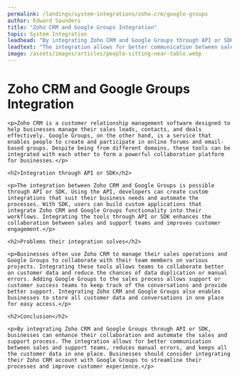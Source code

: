 ```yaml
---
permalink: /landings/system-integrations/zoho-crm/google-groups
author: Edward Saunders
title: "Zoho CRM and Google Groups Integration"
topic: System Integration
leadhead: "By integrating Zoho CRM and Google Groups through API or SDK, businesses can enhance their collaboration and automate the sales and support process"
leadtext: "The integration allows for better communication between sales and support teams, reduces manual errors, and keeps all the customer data in one place. Businesses should consider integrating their Zoho CRM account with Google Groups to streamline their processes and improve customer experience."
image: /assets/images/articles/people-sitting-near-table.webp
---
```

<div class="arttext">
	<h1>Zoho CRM and Google Groups Integration</h1>

	<p>Zoho CRM is a customer relationship management software designed to help businesses manage their sales leads, contacts, and deals effectively. Google Groups, on the other hand, is a service that enables people to create and participate in online forums and email-based groups. Despite being from different domains, these tools can be integrated with each other to form a powerful collaboration platform for businesses.</p>

	<h2>Integration through API or SDK</h2>

	<p>The integration between Zoho CRM and Google Groups is possible through API or SDK. Using the API, developers can create custom integrations that suit their business needs and automate the processes. With SDK, users can build custom applications that integrate Zoho CRM and Google Groups functionality into their workflows. Integrating the tools through API or SDK enhances the collaboration between sales and support teams and improves customer engagement.</p>

	<h2>Problems their integration solves</h2>

	<p>Businesses often use Zoho CRM to manage their sales operations and Google Groups to collaborate with their team members on various projects. Integrating these tools allows teams to collaborate better on customer data and reduce the chances of data duplication or manual errors. Adding Google Groups to the sales process allows support or customer success teams to keep track of the conversations and provide better support. Integrating Zoho CRM and Google Groups also enables businesses to store all customer data and conversations in one place for easy access.</p>

	<h2>Conclusion</h2>

	<p>By integrating Zoho CRM and Google Groups through API or SDK, businesses can enhance their collaboration and automate the sales and support process. The integration allows for better communication between sales and support teams, reduces manual errors, and keeps all the customer data in one place. Businesses should consider integrating their Zoho CRM account with Google Groups to streamline their processes and improve customer experience.</p>

</div>